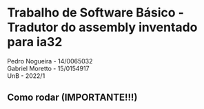 # Trabalho de Software Básico - Tradutor do assembly inventado para ia32

Pedro Nogueira - 14/0065032  
Gabriel Moretto - 15/0154917  
UnB - 2022/1  

## Como rodar (IMPORTANTE!!!)
